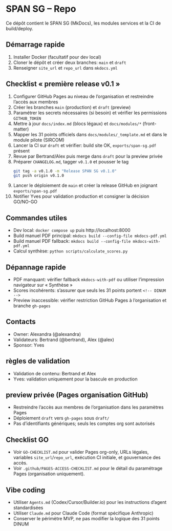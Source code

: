 # SPAN SG – Repo

Ce dépôt contient le SPAN SG (MkDocs), les modules services et la CI de build/deploy.

## Démarrage rapide
1. Installer Docker (facultatif pour dev local)
2. Cloner le dépôt et créer deux branches: `main` et `draft`
3. Renseigner `site_url` et `repo_url` dans `mkdocs.yml`

## Checklist « première release v0.1 »
1. Configurer GitHub Pages au niveau de l’organisation et restreindre l’accès aux membres
2. Créer les branches `main` (production) et `draft` (preview)
3. Paramétrer les secrets nécessaires (si besoin) et vérifier les permissions `GITHUB_TOKEN`
4. Mettre à jour `docs/index.md` (blocs légaux) et `docs/modules/*` (front-matter)
5. Mapper les 31 points officiels dans `docs/modules/_template.md` et dans le module pilote (SIRCOM)
6. Lancer la CI sur `draft` et vérifier: build site OK, `exports/span-sg.pdf` présent
7. Revue par Bertrand/Alex puis merge dans `draft` pour la preview privée
8. Préparer `CHANGELOG.md`, tagger `v0.1.0` et pousser le tag
   ```bash
   git tag -a v0.1.0 -m "Release SPAN SG v0.1.0"
   git push origin v0.1.0
   ```
9. Lancer le déploiement de `main` et créer la release GitHub en joignant `exports/span-sg.pdf`
10. Notifier Yves pour validation production et consigner la décision GO/NO-GO

## Commandes utiles
- Dev local: `docker compose up` puis http://localhost:8000
- Build manuel PDF principal: `mkdocs build --config-file mkdocs-pdf.yml`
- Build manuel PDF fallback: `mkdocs build --config-file mkdocs-with-pdf.yml`
- Calcul synthèse: `python scripts/calculate_scores.py`

## Dépannage rapide
- PDF manquant: vérifier fallback `mkdocs-with-pdf` ou utiliser l’impression navigateur sur « Synthèse »
- Scores incohérents: s’assurer que seuls les 31 points portent `<!-- DINUM -->`
- Preview inaccessible: vérifier restriction GitHub Pages à l’organisation et branche `gh-pages`

## Contacts
- Owner: Alexandra (@alexandra)
- Validateurs: Bertrand (@bertrand), Alex (@alex)
- Sponsor: Yves


## règles de validation
- Validation de contenu: Bertrand et Alex
- Yves: validation uniquement pour la bascule en production


## preview privée (Pages organisation GitHub)
- Restreindre l’accès aux membres de l’organisation dans les paramètres Pages
- Déploiement `draft` vers `gh-pages` sous `draft/`
- Pas d’identifiants génériques; seuls les comptes org sont autorisés


## Checklist GO
- Voir `GO-CHECKLIST.md` pour valider Pages org-only, URLs légales, variables `site_url`/`repo_url`, exécution CI initiale, et gouvernance des accès.
- Voir `.github/PAGES-ACCESS-CHECKLIST.md` pour le détail du paramétrage Pages (organisation uniquement).



## Vibe coding
- Utiliser `Agents.md` (Codex/Cursor/Builder.io) pour les instructions d’agent standardisées
- Utiliser `Claude.md` pour Claude Code (format spécifique Anthropic)
- Conserver le périmètre MVP, ne pas modifier la logique des 31 points DINUM

